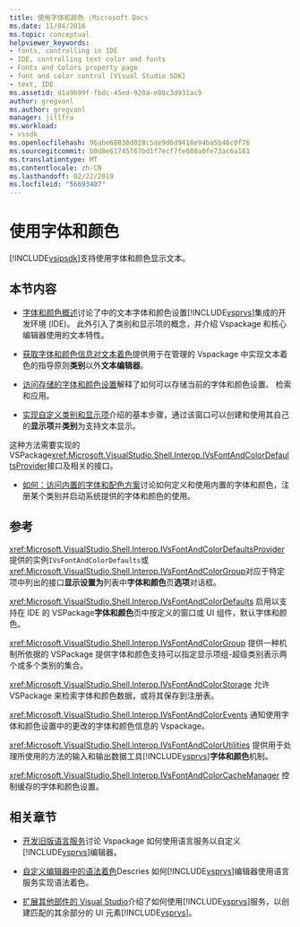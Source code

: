 ```yaml
---
title: 使用字体和颜色 |Microsoft Docs
ms.date: 11/04/2016
ms.topic: conceptual
helpviewer_keywords:
- fonts, controlling in IDE
- IDE, controlling text color and fonts
- Fonts and Colors property page
- font and color control [Visual Studio SDK]
- text, IDE
ms.assetid: d1a9b99f-fbdc-45ed-920a-e08c3d931ac9
author: gregvanl
ms.author: gregvanl
manager: jillfra
ms.workload:
- vssdk
ms.openlocfilehash: 96abe68838d028c5de9d6d9418e94ba5b46c0f76
ms.sourcegitcommit: b0d8e61745f67bd1f7ecf7fe080a0fe73ac6a181
ms.translationtype: MT
ms.contentlocale: zh-CN
ms.lasthandoff: 02/22/2019
ms.locfileid: "56693407"
---
```

# <a name="using-fonts-and-colors"></a>使用字体和颜色
[!INCLUDE[vsipsdk](../extensibility/includes/vsipsdk_md.md)]支持使用字体和颜色显示文本。

## <a name="in-this-section"></a>本节内容
- [字体和颜色概述](../extensibility/font-and-color-overview.md)讨论了中的文本字体和颜色设置[!INCLUDE[vsprvs](../code-quality/includes/vsprvs_md.md)]集成的开发环境 (IDE)。 此外引入了类别和显示项的概念，并介绍 Vspackage 和核心编辑器使用的文本特性。

- [获取字体和颜色信息对文本着色](../extensibility/getting-font-and-color-information-for-text-colorization.md)提供用于在管理的 Vspackage 中实现文本着色的指导原则**类别**以外**文本编辑器**。

- [访问存储的字体和颜色设置](../extensibility/accessing-stored-font-and-color-settings.md)解释了如何可以存储当前的字体和颜色设置、 检索和应用。

- [实现自定义类别和显示项](../extensibility/implementing-custom-categories-and-display-items.md)介绍的基本步骤，通过该窗口可以创建和使用其自己的**显示项**并**类别**为支持文本显示。

 这种方法需要实现的 VSPackage<xref:Microsoft.VisualStudio.Shell.Interop.IVsFontAndColorDefaultsProvider>接口及相关的接口。

- [如何：访问内置的字体和配色方案](../extensibility/how-to-access-the-built-in-fonts-and-color-scheme.md)讨论如何定义和使用内置的字体和颜色，注册某个类别并启动系统提供的字体和颜色的使用。

## <a name="reference"></a>参考
 <xref:Microsoft.VisualStudio.Shell.Interop.IVsFontAndColorDefaultsProvider> 提供的实例`IVsFontAndColorDefaults`或<xref:Microsoft.VisualStudio.Shell.Interop.IVsFontAndColorGroup>对应于特定项中列出的接口**显示设置为**列表中**字体和颜色**页**选项**对话框。

 <xref:Microsoft.VisualStudio.Shell.Interop.IVsFontAndColorDefaults> 启用以支持在 IDE 的 VSPackage**字体和颜色**页中按定义的窗口或 UI 组件，默认字体和颜色。

 <xref:Microsoft.VisualStudio.Shell.Interop.IVsFontAndColorGroup> 提供一种机制所依据的 VSPackage 提供字体和颜色支持可以指定显示项组-超级类别表示两个或多个类别的集合。

 <xref:Microsoft.VisualStudio.Shell.Interop.IVsFontAndColorStorage> 允许 VSPackage 来检索字体和颜色数据，或将其保存到注册表。

 <xref:Microsoft.VisualStudio.Shell.Interop.IVsFontAndColorEvents> 通知使用字体和颜色设置中的更改的字体和颜色信息的 Vspackage。

 <xref:Microsoft.VisualStudio.Shell.Interop.IVsFontAndColorUtilities> 提供用于处理所使用的方法的输入和输出数据工具[!INCLUDE[vsprvs](../code-quality/includes/vsprvs_md.md)]**字体和颜色**机制。

 <xref:Microsoft.VisualStudio.Shell.Interop.IVsFontAndColorCacheManager> 控制缓存的字体和颜色设置。

## <a name="related-sections"></a>相关章节
- [开发旧版语言服务](../extensibility/internals/developing-a-legacy-language-service.md)讨论 Vspackage 如何使用语言服务以自定义[!INCLUDE[vsprvs](../code-quality/includes/vsprvs_md.md)]编辑器。

- [自定义编辑器中的语法着色](../extensibility/syntax-coloring-in-custom-editors.md)Descries 如何[!INCLUDE[vsprvs](../code-quality/includes/vsprvs_md.md)]编辑器使用语言服务实现语法着色。

- [扩展其他部件的 Visual Studio](../extensibility/extending-other-parts-of-visual-studio.md)介绍了如何使用[!INCLUDE[vsprvs](../code-quality/includes/vsprvs_md.md)]服务，以创建匹配的其余部分的 UI 元素[!INCLUDE[vsprvs](../code-quality/includes/vsprvs_md.md)]。